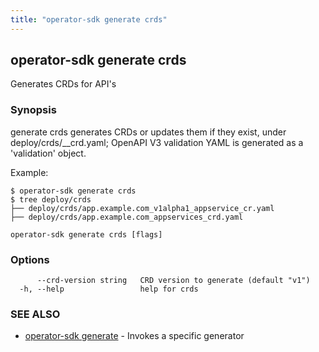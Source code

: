 ```yaml
---
title: "operator-sdk generate crds"
---
```

## operator-sdk generate crds

Generates CRDs for API's

### Synopsis

generate crds generates CRDs or updates them if they exist,
under deploy/crds/<full group>_<resource>_crd.yaml; OpenAPI
V3 validation YAML is generated as a 'validation' object.

Example:

	$ operator-sdk generate crds
	$ tree deploy/crds
	├── deploy/crds/app.example.com_v1alpha1_appservice_cr.yaml
	├── deploy/crds/app.example.com_appservices_crd.yaml


```
operator-sdk generate crds [flags]
```

### Options

```
      --crd-version string   CRD version to generate (default "v1")
  -h, --help                 help for crds
```

### SEE ALSO

* [operator-sdk generate](../operator-sdk_generate)	 - Invokes a specific generator

